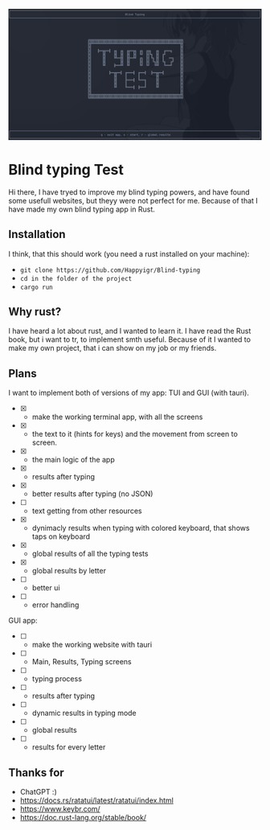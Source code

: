 ![main_screen.png](main_screen.png)

# Blind typing Test

Hi there, I have tryed to improve my blind typing powers, and have found some usefull websites, but theyy were not perfect for me. Because of that I have made my own blind typing app in Rust.

## Installation

I think, that this should work (you need a rust installed on your machine):
- `git clone https://github.com/Happyigr/Blind-typing`
- `cd in the folder of the project`
- `cargo run`

## Why rust?

I have heard a lot about rust, and I wanted to learn it. I have read the Rust book, but i want to tr, to implement smth useful. Because of it I wanted to make my own project, that i can show on my job or my friends.

## Plans

I want to implement both of versions of my app: TUI and GUI (with tauri).

- [x] - make the working terminal app, with all the screens
- [x] - the text to it (hints for keys) and the movement from screen to screen.
- [x] - the main logic of the app
- [x] - results after typing
- [x] - better results after typing (no JSON)
- [ ] - text getting from other resources
- [x] - dynimacly results when typing with colored keyboard, that shows taps on keyboard
- [x] - global results of all the typing tests
- [x] - global results by letter
- [ ] - better ui
- [ ] - error handling

GUI app:
- [ ] - make the working website with tauri
- [ ] - Main, Results, Typing screens
- [ ] - typing process
- [ ] - results after typing
- [ ] - dynamic results in typing mode
- [ ] - global results
- [ ] - results for every letter

## Thanks for

- ChatGPT :)
- https://docs.rs/ratatui/latest/ratatui/index.html
- https://www.keybr.com/
- https://doc.rust-lang.org/stable/book/
